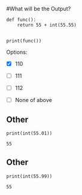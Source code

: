#What will be the Output?

```
def func():
    return 55 + int(55.55)


print(func())
```

Options:
- [X] 110

- [ ] 111

- [ ] 112

- [ ] None of above

## Other
```
print(int(55.01))
```
```
55
```
## Other
```
print(int(55.99))
```
```
55
```